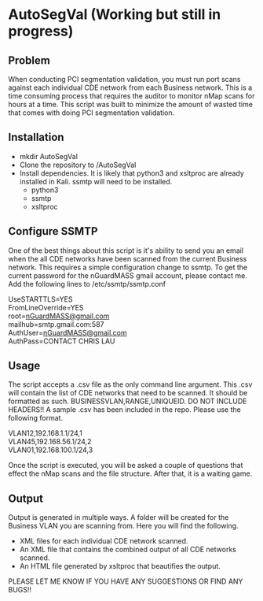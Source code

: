 # AutoSegVal (Working but still in progress)
## Problem ##
When conducting PCI segmentation validation, you must run port scans against each individual CDE network from each Business network. This is a time consuming process that requires the auditor to monitor nMap scans for hours at a time. This script was built to minimize the amount of wasted time that comes with doing PCI segmentation validation.

## Installation ##
- mkdir AutoSegVal
- Clone the repository to /AutoSegVal
- Install dependencies. It is likely that python3 and xsltproc are already installed in Kali. ssmtp will need to be installed.
  - python3
  - ssmtp
  - xsltproc

## Configure SSMTP ##
One of the best things about this script is it's ability to send you an email when the all CDE networks have been scanned from the current Business network. This requires a simple configuration change to ssmtp. To get the current password for the nGuardMASS gmail account, please contact me. Add the following lines to /etc/ssmtp/ssmtp.conf

UseSTARTTLS=YES<br>
FromLineOverride=YES<br>
root=nGuardMASS@gmail.com<br>
mailhub=smtp.gmail.com:587<br>
AuthUser=nGuardMASS@gmail.com<br>
AuthPass=CONTACT CHRIS LAU<br>

## Usage ##
The script accepts a .csv file as the only command line argument. This .csv will contain the list of CDE networks that need to be scanned. It should be formatted as such. BUSINESSVLAN,RANGE,UNIQUEID. DO NOT INCLUDE HEADERS!! A sample .csv has been included in the repo. Please use the following format.

VLAN12,192.168.1.1/24,1<br>
VLAN45,192.168.56.1/24,2<br>
VLAN01,192.168.100.1/24,3

Once the script is executed, you will be asked a couple of questions that effect the nMap scans and the file structure. After that, it is a waiting game.

## Output ##
Output is generated in multiple ways. A folder will be created for the Business VLAN you are scanning from. Here you will find the following.

- XML files for each individual CDE network scanned.
- An XML file that contains the combined output of all CDE networks scanned.
- An HTML file generated by xsltproc that beautifies the output.

PLEASE LET ME KNOW IF YOU HAVE ANY SUGGESTIONS OR FIND ANY BUGS!!


